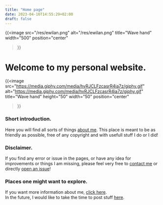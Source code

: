 ```yaml
---
title: "Home page"
date: 2023-04-16T14:55:29+02:00
draft: false
---
```


{{<image
    src="/res/ewilan.png"
    alt="/res/ewilan.png"
    title="Wave hand"
    width="500"
    position="center"
>}}

# Welcome to my personal website.
{{<image
    src="https://media.giphy.com/media/hvRJCLFzcasrR4ia7z/giphy.gif"
    alt="https://media.giphy.com/media/hvRJCLFzcasrR4ia7z/giphy.gif"
    title="Wave hand"
    height="50"
    width="50"
    position="center"
>}}

### Short introduction.
Here you will find all sorts of things [about me](/about). This place is meant
to be as friendly as possible, free of any copyright and with usefull stuff I
do or I did!

### Disclaimer.
If you find any error or issue in the pages, or have any idea for improvements
or things I am missing, please feel very free to [contact me](/contact) or
directly [open an issue](https://github.com/amtoine/amtoine.github.io/issues/new)!

### Places one might want to explore.
If you want more information about me, [click here](/about).  
In the future, I would like to take the time to post stuff [here](/posts).
